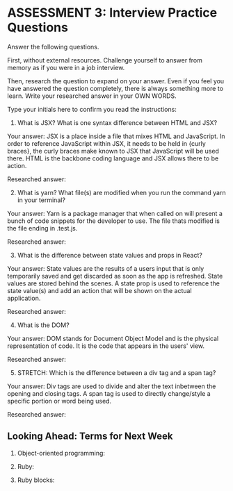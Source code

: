 # ASSESSMENT 3: Interview Practice Questions

Answer the following questions.

First, without external resources. Challenge yourself to answer from memory as if you were in a job interview.

Then, research the question to expand on your answer. Even if you feel you have answered the question completely, there is always something more to learn. Write your researched answer in your OWN WORDS.

Type your initials here to confirm you read the instructions:

1. What is JSX? What is one syntax difference between HTML and JSX?

Your answer: JSX is a place inside a file that mixes HTML and JavaScript. In order to reference JavaScript within JSX, it needs to be held in {curly braces}, the curly braces make known to JSX that JavaScript will be used there. HTML is the backbone coding language and JSX allows there to be action. 

Researched answer:

2. What is yarn? What file(s) are modified when you run the command yarn in your terminal?

Your answer: Yarn is a package manager that when called on will present a bunch of code snippets for the developer to use. The file thats modified is the file ending in .test.js. 

Researched answer:

3. What is the difference between state values and props in React?

Your answer: State values are the results of a users input that is only temporarily saved and get discarded as soon as the app is refreshed. State values are stored behind the scenes. A state prop is used to reference the state value(s) and add an action that will be shown on the actual application.

Researched answer:

4. What is the DOM?

Your answer: DOM stands for Document Object Model and is the physical representation of code. It is the code that appears in the users' view.

Researched answer:

5. STRETCH: Which is the difference between a div tag and a span tag?

Your answer: Div tags are used to divide and alter the text inbetween the opening and closing tags. A span tag is used to directly change/style a specific portion or word being used. 

Researched answer:

## Looking Ahead: Terms for Next Week

1. Object-oriented programming:

2. Ruby:

3. Ruby blocks:
